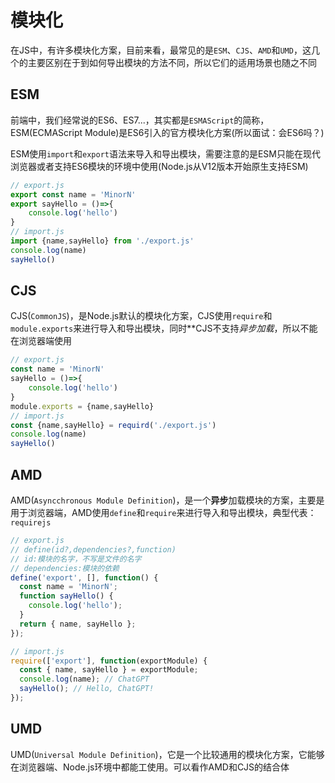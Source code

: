 # 模块化

在JS中，有许多模块化方案，目前来看，最常见的是`ESM`、`CJS`、`AMD`和`UMD`，这几个的主要区别在于到如何导出模块的方法不同，所以它们的适用场景也随之不同

## ESM

前端中，我们经常说的ES6、ES7...，其实都是`ESMAScript`的简称，ESM(ECMAScript Module)是ES6引入的官方模块化方案(所以面试：会ES6吗？)

ESM使用`import`和`export`语法来导入和导出模块，需要注意的是ESM只能在现代浏览器或者支持ES6模块的环境中使用(Node.js从V12版本开始原生支持ESM)

```js
// export.js
export const name = 'MinorN'
export sayHello = ()=>{
    console.log('hello')
}
// import.js
import {name,sayHello} from './export.js'
console.log(name)
sayHello()
```

## CJS

CJS(`CommonJS`)，是Node.js默认的模块化方案，CJS使用`require`和`module.exports`来进行导入和导出模块，同时**CJS不支持*异步加载*，所以不能在浏览器端使用

```js
// export.js
const name = 'MinorN'
sayHello = ()=>{
    console.log('hello')
}
module.exports = {name,sayHello}
// import.js
const {name,sayHello} = requird('./export.js')
console.log(name)
sayHello()
```

## AMD

AMD(`Asyncchronous Module Definition`)，是一个**异步**加载模块的方案，主要是用于浏览器端，AMD使用`define`和`require`来进行导入和导出模块，典型代表：`requirejs`

```js
// export.js
// define(id?,dependencies?,function)
// id:模块的名字，不写是文件的名字
// dependencies:模块的依赖
define('export', [], function() {
  const name = 'MinorN';
  function sayHello() {
    console.log('hello');
  }
  return { name, sayHello };
});

// import.js
require(['export'], function(exportModule) {
  const { name, sayHello } = exportModule;
  console.log(name); // ChatGPT
  sayHello(); // Hello, ChatGPT!
});
```

## UMD

UMD(`Universal Module Definition`)，它是一个比较通用的模块化方案，它能够在浏览器端、Node.js环境中都能工使用。可以看作AMD和CJS的结合体